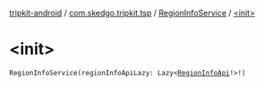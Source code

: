 [tripkit-android](../../index.md) / [com.skedgo.tripkit.tsp](../index.md) / [RegionInfoService](index.md) / [&lt;init&gt;](./-init-.md)

# &lt;init&gt;

`RegionInfoService(regionInfoApiLazy: Lazy<`[`RegionInfoApi`](../-region-info-api/index.md)`!>!)`
